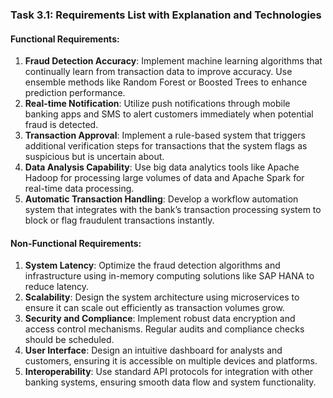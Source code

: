 ### Task 3.1: Requirements List with Explanation and Technologies

#### Functional Requirements:

1.  **Fraud Detection Accuracy**: Implement machine learning algorithms that continually learn from transaction data to improve accuracy. Use ensemble methods like Random Forest or Boosted Trees to enhance prediction performance.
2.  **Real-time Notification**: Utilize push notifications through mobile banking apps and SMS to alert customers immediately when potential fraud is detected.
3.  **Transaction Approval**: Implement a rule-based system that triggers additional verification steps for transactions that the system flags as suspicious but is uncertain about.
4.  **Data Analysis Capability**: Use big data analytics tools like Apache Hadoop for processing large volumes of data and Apache Spark for real-time data processing.
5.  **Automatic Transaction Handling**: Develop a workflow automation system that integrates with the bank’s transaction processing system to block or flag fraudulent transactions instantly.

#### Non-Functional Requirements:

1.  **System Latency**: Optimize the fraud detection algorithms and infrastructure using in-memory computing solutions like SAP HANA to reduce latency.
2.  **Scalability**: Design the system architecture using microservices to ensure it can scale out efficiently as transaction volumes grow.
3.  **Security and Compliance**: Implement robust data encryption and access control mechanisms. Regular audits and compliance checks should be scheduled.
4.  **User Interface**: Design an intuitive dashboard for analysts and customers, ensuring it is accessible on multiple devices and platforms.
5.  **Interoperability**: Use standard API protocols for integration with other banking systems, ensuring smooth data flow and system functionality.